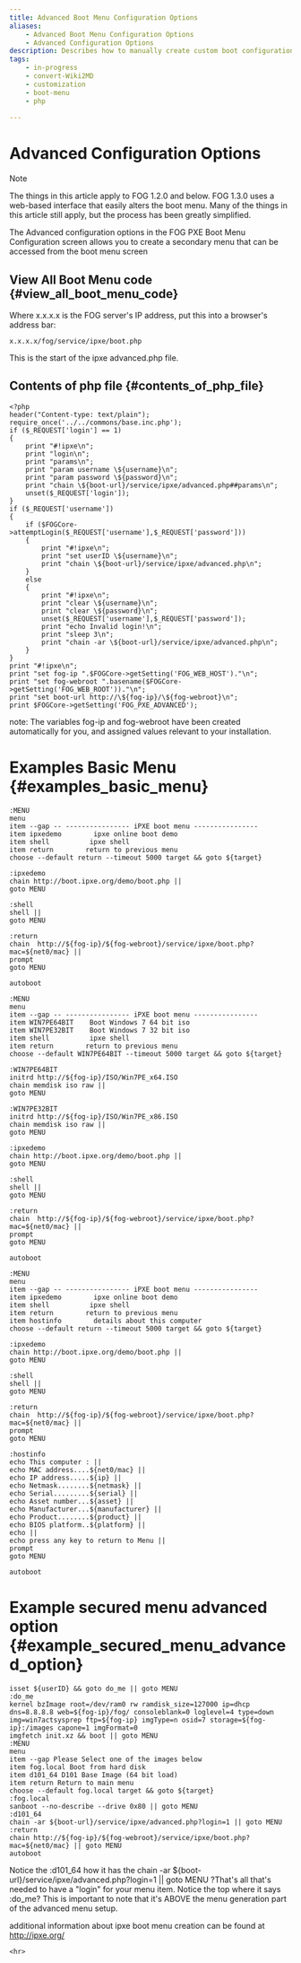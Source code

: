 ```yaml
---
title: Advanced Boot Menu Configuration Options
aliases:
    - Advanced Boot Menu Configuration Options
    - Advanced Configuration Options
description: Describes how to manually create custom boot configurations at the php level
tags:
    - in-progress
    - convert-Wiki2MD
    - customization
    - boot-menu
    - php
    
---
```


# Advanced Configuration Options 


> [!NOTE]
> The things in this article apply to FOG 1.2.0 and below. FOG 1.3.0
uses a web-based interface that easily alters the boot menu. Many of the
things in this article still apply, but the process has been greatly
simplified.


The Advanced configuration options in the FOG PXE Boot Menu
Configuration screen allows you to create a secondary menu that can be
accessed from the boot menu screen

## View All Boot Menu code {#view_all_boot_menu_code}

Where x.x.x.x is the FOG server\'s IP address, put this into a
browser\'s address bar:

    x.x.x.x/fog/service/ipxe/boot.php

This is the start of the ipxe advanced.php file.

## Contents of php file {#contents_of_php_file}

    <?php
    header("Content-type: text/plain");
    require_once('../../commons/base.inc.php');
    if ($_REQUEST['login'] == 1)
    {
        print "#!ipxe\n";
        print "login\n";
        print "params\n";
        print "param username \${username}\n";
        print "param password \${password}\n";
        print "chain \${boot-url}/service/ipxe/advanced.php##params\n";
        unset($_REQUEST['login']);
    }
    if ($_REQUEST['username'])
    {
        if ($FOGCore->attemptLogin($_REQUEST['username'],$_REQUEST['password']))
        {   
            print "#!ipxe\n";
            print "set userID \${username}\n";
            print "chain \${boot-url}/service/ipxe/advanced.php\n";
        }   
        else
        {   
            print "#!ipxe\n";
            print "clear \${username}\n";
            print "clear \${password}\n";
            unset($_REQUEST['username'],$_REQUEST['password']);
            print "echo Invalid login!\n";
            print "sleep 3\n";
            print "chain -ar \${boot-url}/service/ipxe/advanced.php\n";
        }   
    }
    print "#!ipxe\n";
    print "set fog-ip ".$FOGCore->getSetting('FOG_WEB_HOST')."\n";
    print "set fog-webroot ".basename($FOGCore->getSetting('FOG_WEB_ROOT'))."\n";
    print "set boot-url http://\${fog-ip}/\${fog-webroot}\n";
    print $FOGCore->getSetting('FOG_PXE_ADVANCED');                                            

note: The variables fog-ip and fog-webroot have been created
automatically for you, and assigned values relevant to your
installation.

# Examples Basic Menu {#examples_basic_menu}

    :MENU
    menu
    item --gap -- ---------------- iPXE boot menu ----------------
    item ipxedemo        ipxe online boot demo
    item shell          ipxe shell
    item return        return to previous menu
    choose --default return --timeout 5000 target && goto ${target}
     
    :ipxedemo
    chain http://boot.ipxe.org/demo/boot.php ||
    goto MENU
     
    :shell
    shell ||
    goto MENU
     
    :return
    chain  http://${fog-ip}/${fog-webroot}/service/ipxe/boot.php?mac=${net0/mac} ||
    prompt
    goto MENU
     
    autoboot

    :MENU
    menu
    item --gap -- ---------------- iPXE boot menu ----------------
    item WIN7PE64BIT    Boot Windows 7 64 bit iso
    item WIN7PE32BIT    Boot Windows 7 32 bit iso
    item shell          ipxe shell
    item return        return to previous menu
    choose --default WIN7PE64BIT --timeout 5000 target && goto ${target}
     
    :WIN7PE64BIT
    initrd http://${fog-ip}/ISO/Win7PE_x64.ISO
    chain memdisk iso raw ||
    goto MENU
     
    :WIN7PE32BIT
    initrd http://${fog-ip}/ISO/Win7PE_x86.ISO
    chain memdisk iso raw ||
    goto MENU
     
    :ipxedemo
    chain http://boot.ipxe.org/demo/boot.php ||
    goto MENU
     
    :shell
    shell ||
    goto MENU
     
    :return
    chain  http://${fog-ip}/${fog-webroot}/service/ipxe/boot.php?mac=${net0/mac} ||
    prompt
    goto MENU
     
    autoboot

    :MENU
    menu
    item --gap -- ---------------- iPXE boot menu ----------------
    item ipxedemo        ipxe online boot demo
    item shell          ipxe shell
    item return        return to previous menu
    item hostinfo        details about this computer
    choose --default return --timeout 5000 target && goto ${target}
     
    :ipxedemo
    chain http://boot.ipxe.org/demo/boot.php ||
    goto MENU
     
    :shell
    shell ||
    goto MENU
     
    :return
    chain  http://${fog-ip}/${fog-webroot}/service/ipxe/boot.php?mac=${net0/mac} ||
    prompt
    goto MENU
     
    :hostinfo
    echo This computer : ||
    echo MAC address....${net0/mac} ||
    echo IP address.....${ip} ||
    echo Netmask........${netmask} ||
    echo Serial.........${serial} ||
    echo Asset number...${asset} ||
    echo Manufacturer...${manufacturer} ||
    echo Product........${product} ||
    echo BIOS platform..${platform} ||
    echo ||
    echo press any key to return to Menu ||
    prompt
    goto MENU
     
    autoboot

# Example secured menu advanced option {#example_secured_menu_advanced_option}

    isset ${userID} && goto do_me || goto MENU
    :do_me
    kernel bzImage root=/dev/ram0 rw ramdisk_size=127000 ip=dhcp dns=8.8.8.8 web=${fog-ip}/fog/ consoleblank=0 loglevel=4 type=down img=win7actsysprep ftp=${fog-ip} imgType=n osid=7 storage=${fog-ip}:/images capone=1 imgFormat=0
    imgfetch init.xz && boot || goto MENU
    :MENU
    menu
    item --gap Please Select one of the images below
    item fog.local Boot from hard disk
    item d101_64 D101 Base Image (64 bit load)
    item return Return to main menu
    choose --default fog.local target && goto ${target}
    :fog.local
    sanboot --no-describe --drive 0x80 || goto MENU
    :d101_64
    chain -ar ${boot-url}/service/ipxe/advanced.php?login=1 || goto MENU
    :return
    chain http://${fog-ip}/${fog-webroot}/service/ipxe/boot.php?mac=${net0/mac} || goto MENU
    autoboot

Notice the :d101_64 how it has the chain -ar
\${boot-url}/service/ipxe/advanced.php?login=1 \|\| goto MENU ?That\'s
all that\'s needed to have a \"login\" for your menu item. Notice the
top where it says :do_me? This is important to note that it\'s ABOVE the
menu generation part of the advanced menu setup.

additional information about ipxe boot menu creation can be found at
<http://ipxe.org/>

```{=html}
<hr>
```
